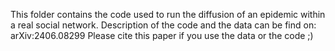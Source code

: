 This folder contains the code used to run the diffusion of an epidemic within a real social network. 
Description of the code and the data can be find on:
arXiv:2406.08299
Please cite this paper if you use the data or the code ;)
